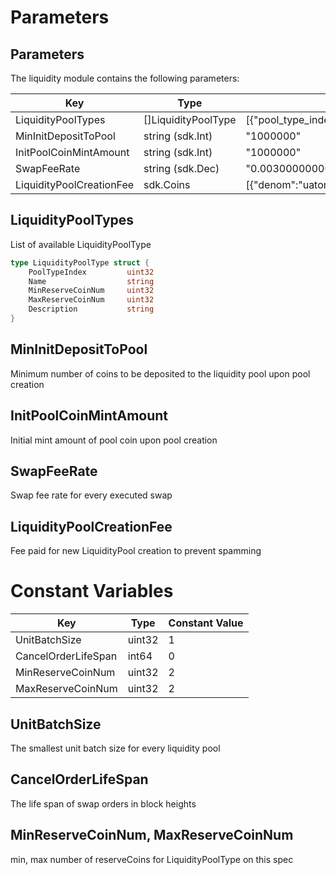 <!--
order: 8
-->

# Parameters

## Parameters

The liquidity module contains the following parameters:

| Key                      | Type                | Example                                                      |
| ------------------------ | ------------------- | ------------------------------------------------------------ |
| LiquidityPoolTypes       | []LiquidityPoolType | [{"pool_type_index":0,"name":"ConstantProductLiquidityPool","min_reserve_coin_num":2,"max_reserve_coin_num":2,"description":""}] |
| MinInitDepositToPool     | string (sdk.Int)    | "1000000"                                                    |
| InitPoolCoinMintAmount   | string (sdk.Int)    | "1000000"                                                    |
| SwapFeeRate              | string (sdk.Dec)    | "0.003000000000000000"                                       |
| LiquidityPoolCreationFee | sdk.Coins           | [{"denom":"uatom","amount":"100000000"}]                     |

## LiquidityPoolTypes

List of available LiquidityPoolType

```go
type LiquidityPoolType struct {
	PoolTypeIndex         uint32
	Name                  string
	MinReserveCoinNum     uint32
	MaxReserveCoinNum     uint32
	Description           string
}
```

## MinInitDepositToPool

Minimum number of coins to be deposited to the liquidity pool upon pool creation

## InitPoolCoinMintAmount

Initial mint amount of pool coin upon pool creation

## SwapFeeRate

Swap fee rate for every executed swap

## LiquidityPoolCreationFee

Fee paid for new LiquidityPool creation to prevent spamming

# Constant Variables

| Key                 | Type   | Constant Value |
| ------------------- | ------ | -------------- |
| UnitBatchSize       | uint32 | 1              |
| CancelOrderLifeSpan | int64  | 0              |
| MinReserveCoinNum   | uint32 | 2              |
| MaxReserveCoinNum   | uint32 | 2              |

## UnitBatchSize

The smallest unit batch size for every liquidity pool

## CancelOrderLifeSpan

The life span of swap orders in block heights

## MinReserveCoinNum, MaxReserveCoinNum

min, max number of reserveCoins for LiquidityPoolType on this spec